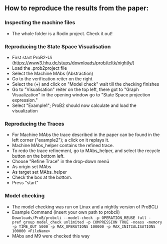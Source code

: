 ## How to reproduce the results from the paper:


### Inspecting the machine files 
* The whole folder is a Rodin project. Check it out!

### Reproducing the State Space Visualisation 
* First start ProB2-Ui (https://www3.hhu.de/stups/downloads/prob/tcltk/nightly/)
* Load the .prob2project file
* Select the Machine MAbs (Abstraction)
* Go to the verification reiter on the right
* Select the (+) and click on "Model check" wait till the checking finishes
* Go to "Visualisation" reiter on the top left, there got to "Graph Visualization" in the opening window go to "State Space projection expression."
* Select "Example1"; ProB2 should now calculate and load the visualization

### Reproducing the Traces 
* For Machine MAbs the trace described in the paper can be found in the left corner ("example2"); a click on it replays it.
* Machine MAbs_helper contains the refined trace.
* To redo the trace refinement, go to MAbs_helper, and select the recycle button on the bottom left. 
* Choose "Refine Trace" in the drop-down menü
* As origin set MAbs
* As target set MAbs_helper
* Check the box at the bottom.
* Press "start"

### Model checking 
* The model checking was run on Linux and a nightly version of ProBCLi
* Example Command (insert your own path to probcli)
  ```Downloads/ProB/probcli --model-check -p OPERATION_REUSE full -pref_group model_check unlimited -p COMPRESSION TRUE -noass -memory -p TIME_OUT 5000 -p MAX_OPERATIONS 100000 -p MAX_INITIALISATIONS 100000 <FileName> ```
* MAbs and M9 were checked this way
